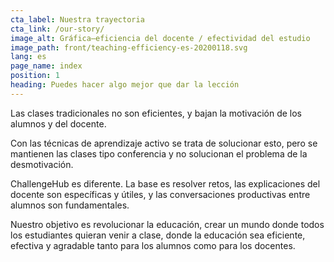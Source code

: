 ```yaml
---
cta_label: Nuestra trayectoria
cta_link: /our-story/
image_alt: Gráfica—eficiencia del docente / efectividad del estudio
image_path: front/teaching-efficiency-es-20200118.svg
lang: es
page_name: index
position: 1
heading: Puedes hacer algo mejor que dar la lección
---
```


Las clases tradicionales no son eficientes, y bajan la motivación de los alumnos y del docente.

Con las técnicas de aprendizaje activo se trata de solucionar esto, pero se mantienen las clases tipo conferencia y no solucionan el problema de la desmotivación.

ChallengeHub es diferente.
La base es resolver retos,
las explicaciones del docente son específicas y útiles,
y las conversaciones productivas entre alumnos son fundamentales.

Nuestro objetivo es revolucionar la educación, crear un mundo donde todos los estudiantes quieran venir a clase, donde la educación sea eficiente, efectiva y agradable tanto para los alumnos como para los docentes.
